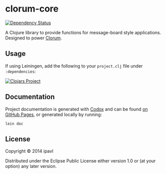 # clorum-core

[![Dependency Status](https://www.versioneye.com/user/projects/549cec596b1b81202d0005d4/badge.svg?style=flat)](https://www.versioneye.com/user/projects/549cec596b1b81202d0005d4)

A Clojure library to provide functions for message-board style applications.
Designed to power [Clorum](https://github.com/ipavl/clorum).

## Usage

If using Leiningen, add the following to your `project.clj` file under `:dependencies`:

[![Clojars Project](http://clojars.org/clorum-core/latest-version.svg)](http://clojars.org/clorum-core)

## Documentation

Project documentation is generated with [Codox][] and can be found
[on GitHub Pages](https://ipavl.github.io/clorum-core/doc/), or generated locally by running:

    lein doc

[codox]: https://github.com/weavejester/codox

## License

Copyright © 2014 ipavl

Distributed under the Eclipse Public License either version 1.0 or (at
your option) any later version.
